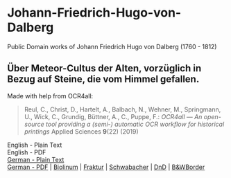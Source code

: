 # Johann-Friedrich-Hugo-von-Dalberg
Public Domain works of Johann Friedrich Hugo von Dalberg (1760 - 1812)

## Über Meteor-Cultus der Alten, vorzüglich in Bezug auf Steine, die vom Himmel gefallen.

Made with help from OCR4all:

> Reul, C., Christ, D., Hartelt, A., Balbach, N., Wehner, M., Springmann, U., Wick, C., Grundig, Büttner, A., C., Puppe, F.: *OCR4all — An open-source tool providing a (semi-) automatic OCR workflow for historical printings* Applied Sciences **9**(22) (2019)

English - Plain Text  
English - PDF  
[German - Plain Text](Uber-Meteor-Cultus-der-Alten/full-text-german.md)  
[German - PDF](https://cdn.solaranamnesis.com/vonDalberg/dalberg_cultus_der_alten_german.pdf) | [Biolinum](https://cdn.solaranamnesis.com/vonDalberg/dalberg_cultus_der_alten_german-biolinum.pdf) | [Fraktur](https://cdn.solaranamnesis.com/vonDalberg/dalberg_cultus_der_alten_german-frak.pdf) | [Schwabacher](https://cdn.solaranamnesis.com/vonDalberg/dalberg_cultus_der_alten_german-swab.pdf) | [DnD](https://cdn.solaranamnesis.com/vonDalberg/dalberg_cultus_der_alten_german-dndcustom.pdf) | [B&WBorder](https://cdn.solaranamnesis.com/vonDalberg/dalberg_cultus_der_alten_german_bwborder.pdf)  
